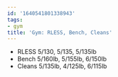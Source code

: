 ```yaml
---
id: '1640541801338943'
tags:
- gym
title: 'Gym: RLESS, Bench, Cleans'
---
```


- RLESS 5/130, 5/135, 5/135lb
- Bench 5/160lb, 5/155lb, 6/150lb
- Cleans 5/135lb, 4/125lb, 6/115lb

